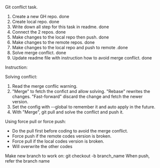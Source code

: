 Git conflict task.

1. Create a new GH repo. done
2. Create local repo. done
3. Write down all step for this task in readme. done
4. Connect the 2 repos. done
5. Make changes to the local repo then push. done
6. Make changes to the remote repos. done
7. Make changes to the local repo and push to remote .done
8. Solve merge conflict. done
9. Update readme file with instruction how to avoid merge conflict. done

Instruction:

Solving conflict:

1. Read the merge conflic warning.
2. "Merge" to fetch the confict and allow solving. "Rebase" rewrites the changes. "Fast-forward" discard the change and fetch the newer version.
3. Set the config with --global to remember it and auto apply in the future.
4. With "Merge", git pull and solve the conflict and push it.

Using force pull or force push:

- Do the pull first before coding to avoid the merge conflict.
- Force push if the remote codes version is broken.
- Force pull if the local codes version is broken.
- Will overwrite the other codes

Make new branch to work on:
git checkout -b branch_name
When push, refer the branch name
